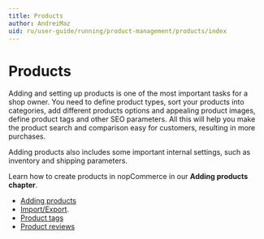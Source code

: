 ```yaml
---
title: Products
author: AndreiMaz
uid: ru/user-guide/running/product-management/products/index
---
```

# Products

Adding and setting up products is one of the most important tasks for a shop owner. You need to define product types, sort your products into categories, add different products options and appealing product images, define product tags and other SEO parameters. All this will help you make the product search and comparison easy for customers, resulting in more purchases.

Adding products also includes some important internal settings, such as inventory and shipping parameters.

Learn how to create products in nopCommerce in our **Adding products chapter**.

- [Adding products](xref:ru/user-guide/running/product-management/products/adding-products/index)
- [Import/Export](xref:ru/user-guide/running/product-management/products/import-export).
- [Product tags](xref:ru/user-guide/running/product-management/products/product-tags)
- [Product reviews](xref:ru/user-guide/running/product-management/products/product-reviews)
